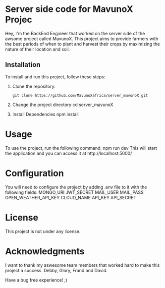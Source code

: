 # Server side code for MavunoX Projec

Hey, I'm the BackEnd Engineer that worked on the server side of the awsome project called MavunoX. This project aims to provide farmers with the best periods of when to plant and harvest their crops by maximizing the nature of their location and soil.

## Installation

To install and run this project, follow these steps:

1. Clone the repository:

   ```terminal
   git clone https://github.com/MavunoXafrica/server_mavunoX.git

2. Change the project directory
    cd server_mavunoX

3. Install Dependencies
    npm install

# Usage
 
 To use the project, run the following command: 
 npm run dev
 This will start the application and you can access it at http://localhost:5000/

# Configuration
You will need to configure the project by adding .env file to it with the following fields: 
MONGO_URI
JWT_SECRET
MAIL_USER
MAIL_PASS
OPEN_WEATHER_API_KEY
CLOUD_NAME
API_KEY
API_SECRET

# License

This project is not under any license.

# Acknowledgments

I want to thank my aswesome team members that worked hard to make this project a success. Debby, Glory, Frand and David.


Have a bug free experience! ;)